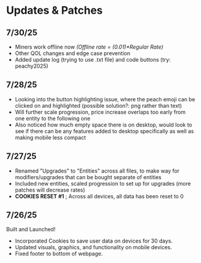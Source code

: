 # Updates & Patches
## 7/30/25
- Miners work offline now  *(Offline rate = (0.01)\*Regular Rate)*
- Other QOL changes and edge case prevention
- Added update log (trying to use .txt file) and code buttons (try: peachy2025)
## 7/28/25
- Looking into the button highlighting issue, where the peach emoji can be clicked on and highlighted (possible solution?: png rather than text)
- Will further scale progression, price increase overlaps too early from one entity to the following one
- Also noticed how much empty space there is on desktop, would look to see if there can be any features added to desktop specifically as well as making mobile less compact
## 7/27/25
- Renamed "Upgrades" to "Entities" across all files, to make way for modifiers/upgrades that can be bought separate of entities
- Included new entities, scaled progression to set up for upgrades (more patches will decrease rates)
- **COOKIES RESET #1** ; Across all devices, all data has been reset to 0
## 7/26/25
Built and Launched!
- Incorporated Cookies to save user data on devices for 30 days.
- Updated visuals, graphics, and functionality on mobile devices.
- Fixed footer to bottom of webpage.
